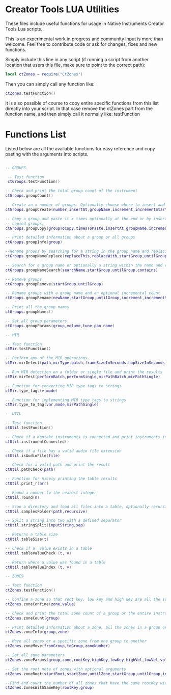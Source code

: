 # Creator Tools LUA Utilities

These files include useful functions for usage in Native Instruments Creator Tools Lua scripts.

This is an experimental work in progress and community input is more than welcome. Feel free to contribute code or ask for changes, fixes and new functions.

Simply include this line in any script (if running a script from another location that users this file,
make sure to point to the correct path):
```lua
local ctZones = require("CtZones")
```

Then you can simply call any function like:
```lua
ctZones.testFunction()
```

It is also possible of course to copy entire specific functions from this list directly into your script. 
In that case remove the ctZones part from the function name, and then simply call it normally like:
testFunction


# Functions List

Listed below are all the available functions for easy reference and copy pasting with the arguments into scripts.

```lua

-- GROUPS

 -- Test function
 ctGroups.testFunction()

-- Check and print the total group count of the instrument
ctGroups.groupCount()

-- Create an x number of groups. Optionally choose where to insert and if and how to rename.
ctGroups.groupCreate(number,insertAt,groupName,increment,incrementStart)

-- Copy a group and paste it x times optionally at the end or by insertion as well as optionally rename the 
-- copied groups.
ctGroups.groupCopy(groupToCopy,timesToPaste,insertAt,groupName,increment,incrementStart)

-- Print detailed information about a group or all groups
ctGroups.groupInfo(group)

--Rename groups by searching for a string in the group name and replacing it with a new string
ctGroups.groupNameReplace(replaceThis,replaceWith,startGroup,untilGroup)

-- Search for a group name or optionally a string within the name and return a table with all groups that match
ctGroups.groupNameSearch(searchName,startGroup,untilGroup,contains)

-- Remove groups
ctGroups.groupRemove(startGroup,untilGroup)

-- Rename groups with a group name and an optional incremental count
ctGroups.groupRename(newName,startGroup,untilGroup,increment,incrementStart)

-- Print all the group names
ctGroups.groupNames()

-- Set all group parameters
ctGroups.groupParams(group,volume,tune,pan,name)

-- MIR

-- Test function
ctMir.testFunction()

-- Perform any of the MIR operations. 
ctMir.mirDetect(path,mirType,batch,frameSizeInSeconds,hopSizeInSeconds)

-- Run MIR detection on a folder or single file and print the results
ctMir.mirTest(performBatch,performSingle,mirPathBatch,mirPathSingle)

-- Function for converting MIR type tags to strings
ctMir.type_tags(v,mode)

-- Function for implementing MIR type tags to strings
ctMir.type_to_tag(var,mode,mirPathSingle)

-- UTIL

-- Test function
ctUtil.testFunction()

-- Check if a Kontakt instruments is connected and print instruments information
ctUtil.instrumentConnected()

-- Check if a file has a valid audio file extension
ctUtil.isAudioFile(file)

-- Check for a valid path and print the result
ctUtil.pathCheck(path)

-- Function for nicely printing the table results 
ctUtil.print_r(arr)

-- Round a number to the nearest integer
ctUtil.round(n)

-- Scan a directory and load all files into a table, optionally recursive 
ctUtil.samplesFolder(path,recursive)

-- Split a string into two with a defined separator
ctUtil.stringSplit(inputString,sep)

-- Returns a table size
ctUtil.tableSize(t)

-- Check if a  value exists in a table
ctUtil.tableValueCheck (t, v)

-- Return where a value was found in a table
ctUtil.tableValueIndex (t, v)

-- ZONES

-- Test function
ctZones.testFunction()

-- Confine a zone so that root key, low key and high key are all the same
ctZones.zoneConfine(zone,value)

-- Check and print the total zone count of a group or the entire instrument
ctZones.zoneCount(group)

-- Print detailed information about a zone, all the zones in a group or all the zones in the instrument
ctZones.zoneInfo(group,zone)

-- Move all zones or a specific zone from one group to another
ctZones.zoneMove(fromGroup,toGroup,zoneNumber)

-- Set all zone parameters
ctZones.zoneParams(group,zone,rootKey,highKey,lowKey,highVel,lowVel,volume,tune,pan)

-- Set the root note of zones with optional arguments
ctZones.zoneRoot(startRoot,startZone,untilZone,startGroup,untilGroup,increment,confine)

--Find and count the number of all zones that have the same rootKey within a group or all groups
ctZones.zonesWithSameKey(rootKey,group)
```
